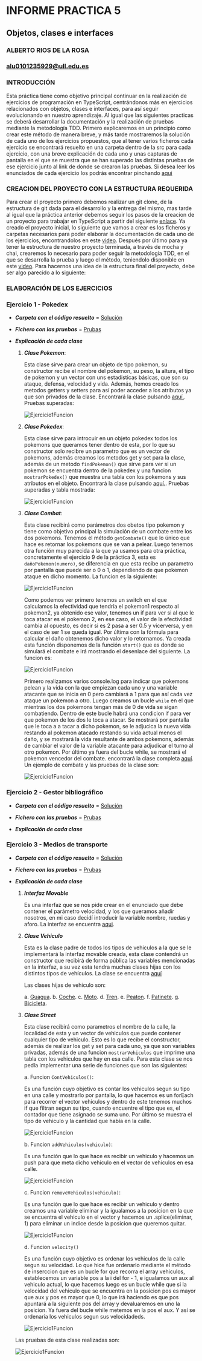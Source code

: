 # INFORME PRACTICA 5
## Objetos, clases e interfaces
### ALBERTO RIOS DE LA ROSA
### alu0101235929@ull.edu.es

### INTRODUCCIÓN

Esta práctica tiene como objetivo principal continuar en la realización de ejercicios de programación en TypeScript, centrándonos más en ejercicios relacionados con objetos, clases e interfaces, para así seguir evolucionando en nuestro aprendizaje. Al igual que las siguientes practicas se deberá desarrollar la documentación y la realización de pruebas mediante la metodología TDD. Primero explicaremos en un principio como crear este método de manera breve, y más tarde mostraremos la solución de cada uno de los ejercicios propuestos, que al tener varios ficheros cada ejercicio se encontrará resuelto en una carpeta dentro de la src para cada ejercicio, con una breve explicación de cada uno y unas capturas de pantalla en el que se muestra que se han superado las distintas pruebas de ese ejercicio junto al link de donde se crearon las pruebas. Si desea leer los enunciados de cada ejercicio los podrás encontrar pinchando [aqui](https://ull-esit-inf-dsi-2021.github.io/prct05-objects-classes-interfaces/)

### CREACION DEL PROYECTO CON LA ESTRUCTURA REQUERIDA

Para crear el proyecto primero debemos realizar un git clone, de la estructura de git dada para el desarrollo y la entrega del mismo, mas tarde al igual que la práctica anterior debemos seguir los pasos de la creacion de un proyecto para trabajar en TypeScript a partir del siguiente [enlace](https://ull-esit-inf-dsi-2021.github.io/typescript-theory/typescript-project-setup.html). Ya creado el proyecto inicial, lo siguiente que vamos a crear es los ficheros y carpetas necesarios para poder elaborar la documentación de cada uno de los ejercicios, encontrandolos en este [video](https://drive.google.com/file/d/19LLLCuWg7u0TjjKz9q8ZhOXgbrKtPUme/view). Después por último para ya tener la estructura de nuestro proyecto terminada, a través de mocha y chai, crearemos lo necesario para poder seguir la metodología TDD, en el que se desarrolla la prueba y luego el método, teniendolo disponible en este [video](https://drive.google.com/file/d/1-z1oNOZP70WBDyhaaUijjHvFtqd6eAmJ/view). Para hacernos una idea de la estructura final del proyecto, debe ser algo parecido a lo siguiente:



### ELABORACIÓN DE LOS EJERCICIOS

### Ejercicio 1 - Pokedex

 - ___Carpeta con el código resuelto___ = [Solución](https://github.com/ULL-ESIT-INF-DSI-2021/ull-esit-inf-dsi-20-21-prct05-objects-classes-interfaces-Espinette/tree/master/src/ejercicio-1)
 
 - ___Fichero con las pruebas___ = [Prubas](https://github.com/ULL-ESIT-INF-DSI-2021/ull-esit-inf-dsi-20-21-prct05-objects-classes-interfaces-Espinette/blob/master/tests/ejercicio-1.spec.ts)

 - ___Explicación de cada clase___

    1. ___Clase Pokemon___:
      
        Esta clase sirve para crear un objeto de tipo pokemon, su constructor recibe el nombre del pokemon, su peso, la altura, el tipo de pokemon y un vector con uns estadisticas básicas, que son su ataque, defensa, velocidad y vida. Además, hemos creado los metodos getters y setters para así poder acceder a los atributos ya que son privados de la clase. Encontrará la clase pulsando [aquí.](https://github.com/ULL-ESIT-INF-DSI-2021/ull-esit-inf-dsi-20-21-prct05-objects-classes-interfaces-Espinette/blob/master/src/ejercicio-1/pokemon.ts). Pruebas superadas:
        
        ![Ejercicio1Funcion](Imagenes/Pokemon.JPG) 
        
    2. ___Clase Pokedex___:

        Esta clase sirve para introcuir en un objeto pokedex todos los pokemons que queramos tener dentro de esta, por lo que su constructor solo recibre un parametro que es un vector de pokemons, además creamos los metodos get y set para la clase, además de un metodo `findPokemon()` que sirve para ver si un pokemon se encuentra dentro de la pokedex y una funcion `mostrarPokedex()` que muestra una tabla con los pokemons y sus atributos en el objeto. Encontrará la clase pulsando [aquí.](https://github.com/ULL-ESIT-INF-DSI-2021/ull-esit-inf-dsi-20-21-prct05-objects-classes-interfaces-Espinette/blob/master/src/ejercicio-1/pokedex.ts). Pruebas superadas y tabla mostrada:
        
         ![Ejercicio1Funcion](Imagenes/Pokedex.JPG) 
    
    3. ___Clase Combat___:

        Esta clase recibirá como parámetros dos obetos tipo pokemon y tiene como objetivo principal la simulación de un combate entre los dos pokemons. Tenemos el método `getCombate()` que lo único que hace es retornar los pokemons que se van a pelear. Luego tenemos otra función muy parecida a la que ya usamos para otra práctica, concretamente el ejercicio 9 de la práctica 3, esta es `dañoPokemon(numero)`, se diferencia en que esta recibe un parametro por pantalla que puede ser o 0 o 1, dependiendo de que pokemon ataque en dicho momento. La funcion es la siguiente:  
        
         ![Ejercicio1Funcion](Imagenes/DañoPokemon.JPG) 
         
         Como podemos ver primero tenemos un switch en el que calculamos la efectividad que tendría el pokemon1 respecto al pokemon2, ya obtenido ese valor, tenemos un if para ver si al que le toca atacar es el pokemon 2, en ese caso, el valor de la efectividad cambia al opuesto, es decir si es 2 pasa a ser 0.5 y vicerversa, y en el caso de ser 1 se queda igual. Por última con la fórmula para calcular el daño obtenemos dicho valor y lo retornamos. Ya creada esta función disponemos de la función `start()` que es donde se simulará el combate e irá mostrando el desenlace del siguiente. La funcion es:
         
         ![Ejercicio1Funcion](Imagenes/StartCombat.JPG) 
         
         Primero realizamos varios console.log para indicar que pokemons pelean y la vida con la que empiezan cada uno y una variable atacante que se inicia en 0 pero cambiará a 1 para que así cada vez ataque un pokemon a otro. Luego creamos un bucle `while` en el que mientras los dos pokemons tengan más de 0 de vida se sigan combatiendo. Dentro de este bucle habrá una condicion if para ver que pokemon de los dos le toca a atacar. Se mostrará por pantalla que le toca a a tacar a dicho pokemon, se le adjucica la nueva vida restando al pokemon atacado restando su vida actual menos el daño, y se mostrará la vida resultante de ambos pokemons, además de cambiar el valor de la variable atacante para adjudicar el turno al otro pokemon. Por último ya fuera del bucle while, se mostrará el pokemon vencedor del combate. encontrará la clase completa [aquí](https://github.com/ULL-ESIT-INF-DSI-2021/ull-esit-inf-dsi-20-21-prct05-objects-classes-interfaces-Espinette/blob/master/src/ejercicio-1/combat.ts). Un ejemplo de combate y las pruebas de la clase son:

         ![Ejercicio1Funcion](Imagenes/Combat.JPG) 

### Ejercicio 2 - Gestor bibliográfico

 - ___Carpeta con el código resuelto___ = [Solución](https://github.com/ULL-ESIT-INF-DSI-2021/ull-esit-inf-dsi-20-21-prct05-objects-classes-interfaces-Espinette/tree/master/src/ejercicio-2)
 
 - ___Fichero con las pruebas___ = [Prubas](https://github.com/ULL-ESIT-INF-DSI-2021/ull-esit-inf-dsi-20-21-prct05-objects-classes-interfaces-Espinette/blob/master/tests/ejercicio-2.spec.ts)

 - ___Explicación de cada clase___


### Ejercicio 3 - Medios de transporte

 - ___Carpeta con el código resuelto___ = [Solución](https://github.com/ULL-ESIT-INF-DSI-2021/ull-esit-inf-dsi-20-21-prct05-objects-classes-interfaces-Espinette/tree/master/src/ejercicio-3)
 
 - ___Fichero con las pruebas___ = [Prubas](https://github.com/ULL-ESIT-INF-DSI-2021/ull-esit-inf-dsi-20-21-prct05-objects-classes-interfaces-Espinette/blob/master/tests/ejercicio-3.spec.ts)

 - ___Explicación de cada clase___

    1. ___Interfaz Movable___

         Es una interfaz que se nos pide crear en el enunciado que debe contener el parámetro velocidad, y los que queramos añadir nosotros, en mi caso decidí introducir la variable nombre, ruedas y aforo. La interfaz se encuentra [aqui](https://github.com/ULL-ESIT-INF-DSI-2021/ull-esit-inf-dsi-20-21-prct05-objects-classes-interfaces-Espinette/blob/master/src/ejercicio-3/movable.ts).
         
    2. ___Clase Vehiculo___

         Esta es la clase padre de todos los tipos de vehiculos a la que se le implementará la interfaz movable creada, esta clase contendrá un constructor que recibirá de forma pública las variables mencionadas en la interfaz, a su vez esta tendra muchas clases hijas con los distintos tipos de vehículos. La clase se encuentra [aquí](https://github.com/ULL-ESIT-INF-DSI-2021/ull-esit-inf-dsi-20-21-prct05-objects-classes-interfaces-Espinette/blob/master/src/ejercicio-3/vehiculo.ts)
         
         Las clases hijas de vehiculo son:
         
         a. [Guagua](https://github.com/ULL-ESIT-INF-DSI-2021/ull-esit-inf-dsi-20-21-prct05-objects-classes-interfaces-Espinette/blob/master/src/ejercicio-3/guaguas.ts).
         b. [Coche](https://github.com/ULL-ESIT-INF-DSI-2021/ull-esit-inf-dsi-20-21-prct05-objects-classes-interfaces-Espinette/blob/master/src/ejercicio-3/coche.ts).
         c. [Moto](https://github.com/ULL-ESIT-INF-DSI-2021/ull-esit-inf-dsi-20-21-prct05-objects-classes-interfaces-Espinette/blob/master/src/ejercicio-3/moto.ts).
         d. [Tren](https://github.com/ULL-ESIT-INF-DSI-2021/ull-esit-inf-dsi-20-21-prct05-objects-classes-interfaces-Espinette/blob/master/src/ejercicio-3/trenes.ts).
         e. [Peaton](https://github.com/ULL-ESIT-INF-DSI-2021/ull-esit-inf-dsi-20-21-prct05-objects-classes-interfaces-Espinette/blob/master/src/ejercicio-3/peaton.ts).
         f. [Patinete](https://github.com/ULL-ESIT-INF-DSI-2021/ull-esit-inf-dsi-20-21-prct05-objects-classes-interfaces-Espinette/blob/master/src/ejercicio-3/patinete.ts).
         g. [Bicicleta](https://github.com/ULL-ESIT-INF-DSI-2021/ull-esit-inf-dsi-20-21-prct05-objects-classes-interfaces-Espinette/blob/master/src/ejercicio-3/bicicletas.ts).
         
    3. ___Clase Street___

         Esta clase recibirá como parametros el nombre de la calle, la localidad de esta y un vector de vehiculos que puede contener cualquier tipo de vehiculo. Esto es lo que recibe el constructor, además de realizar los get y set para cada uno, ya que son variables privadas, además de una funcion `mostrarVehiculos` que imprime una tabla con los vehiculos que hay en esa calle. Para esta clase se nos pedía implementar una serie de funciones que son las siguientes:
         
         a. Funcion `ContVehiculos()`:
         
         Es una función cuyo objetivo es contar los vehiculos segun su tipo en una calle y mostrarlo por pantalla, lo que hacemos es un forEach para recorrer el vector vehiculos y dentro de este tenemos muchos if que filtran segun su tipo, cuando encuentre el tipo que es, el contador que tiene asignado se suma uno. Por último se muestra el tipo de vehiculo y la cantidad que había en la calle.
         
         ![Ejercicio1Funcion](Imagenes/contVehiculos.JPG) 
         
         b. Funcion `addVehiculos(vehiculo)`:
         
         Es una función que lo que hace es recibir un vehiculo y hacemos un push para que meta dicho vehiculo en el vector de vehiculos en esa calle.
        
         ![Ejercicio1Funcion](Imagenes/addVehiculo.JPG) 
         
         c. Funcion `removeVehiculos(vehiculo)`:
         
         Es una función que lo que hace es recibir un vehiculo y dentro creamos una variable eliminar y la igualamos a la posicion en la que se encuentra el vehiculo en el vector y hacemos un .splice(eliminar, 1) para eliminar un indice desde la posicion que queremos quitar.
        
         ![Ejercicio1Funcion](Imagenes/removeVehiculo.JPG) 
      
         d. Funcion `velocity()`
         
         Es una función cuyo objetivo es ordenar los vehiculos de la calle segun su velocidad. Lo que hice fue ordenarlo mediante el método de inserccion que es un bucle for que recorra el array vehiculos, establecemos un variable pos a la i del for - 1, e igualamos un aux al vehiculo actual, lo que hacemos luego es un bucle while que si la velocidad del vehiculo que se encuentra en la posicion pos es mayor que aux y pos es mayor que 0, lo que irá haciendo es que pos apuntará a la siguiente pos del array y devaluaremos en uno la posicion. Ya fuera del bucle while metemos en la pos el aux. Y así se ordenaría los vehiculos segun sus velocidadeds.
         
         ![Ejercicio1Funcion](Imagenes/removeVehiculo.JPG) 
         
         
    Las pruebas de esta clase realizadas son:
    
      ![Ejercicio1Funcion](Imagenes/Prueb3.JPG)
         
         
         
         
         
         
         
         
         
         
         
         
         
         
         
